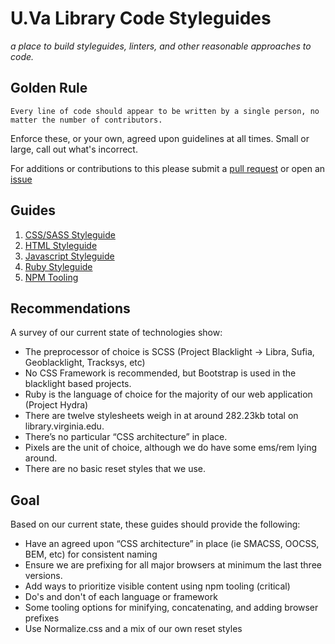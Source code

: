 # U.Va Library Code Styleguides

*a place to build styleguides, linters, and other reasonable approaches to code.*

## Golden Rule
```
Every line of code should appear to be written by a single person, no matter the number of contributors.
```
Enforce these, or your own, agreed upon guidelines at all times. Small or large, call out what's incorrect. 

For additions or contributions to this please submit a [pull request](https://github.com/uvalib/guides/pulls) or open an [issue](https://github.com/uvalib/guides/issues/new)
 
## Guides

  1. [CSS/SASS Styleguide](css/README.md)
  1. [HTML Styleguide](html/README.md)
  1. [Javascript Styleguide](js/README.md)
  1. [Ruby Styleguide](ruby/README.md)
  1. [NPM Tooling](tooling/README.md)

## Recommendations

A survey of our current state of technologies show:

* The preprocessor of choice is SCSS (Project Blacklight -> Libra, Sufia, Geoblacklight, Tracksys, etc)
* No CSS Framework is recommended, but Bootstrap is used in the blacklight based projects.
* Ruby is the language of choice for the majority of our web application (Project Hydra)
* There are twelve stylesheets weigh in at around 282.23kb total on library.virginia.edu.
* There’s no particular “CSS architecture” in place.
* Pixels are the unit of choice, although we do have some ems/rem lying around.
* There are no basic reset styles that we use. 

## Goal 

Based on our current state, these guides should provide the following:

* Have an agreed upon “CSS architecture” in place (ie SMACSS, OOCSS, BEM, etc) for consistent naming
* Ensure we are prefixing for all major browsers at minimum the last three versions.
* Add ways to prioritize visible content using npm tooling (critical)
* Do's and don't of each language or framework
* Some tooling options for minifying, concatenating, and adding browser prefixes
* Use Normalize.css and a mix of our own reset styles

